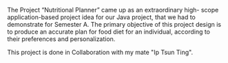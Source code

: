 The Project “Nutritional Planner” came up as an extraordinary high-
scope application-based project idea for our Java project, that we had
to demonstrate for Semester A. The primary objective of this project
design is to produce an accurate plan for food diet for an individual,
according to their preferences and personalization.

This project is done in Collaboration with my mate "Ip Tsun Ting".
